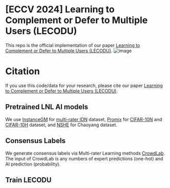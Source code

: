 # [ECCV 2024] Learning to Complement or Defer to Multiple Users (LECODU) 

This repo is the official implementation of our paper [Learning to Complement or Defer to Multiple Users (LECODU)](https://arxiv.org/abs/2407.07003).
![image]()

# Citation

If you use this code/data for your research, please cite our paper [Learning to Complement or Defer to Multiple Users (LECODU)](https://arxiv.org/abs/2407.07003).

## Pretrained LNL AI models 

We use [InstanceGM](https://github.com/arpit2412/InstanceGM) for [multi-rater IDN](https://github.com/xiaoboxia/Part-dependent-label-noise) dataset, [Promix](https://github.com/Justherozen/ProMix) for [CIFAR-10N](https://github.com/UCSC-REAL/cifar-10-100n) and [CIFAR-10H](https://openaccess.thecvf.com/content_ICCV_2019/html/Peterson_Human_Uncertainty_Makes_Classification_More_Robust_ICCV_2019_paper.html) dataset, and [NSHE](https://github.com/bupt-ai-cz/HSA-NRL) for Chaoyang dataset.

## Consensus Labels

We generate consensus labels via Multi-rater Learning methods [CrowdLab](https://github.com/cleanlab/cleanlab). The input of CrowdLab is any numbers of expert predictions (one-hot) and AI prediction (probability).

## Train LECODU
